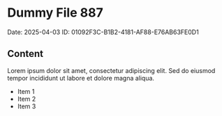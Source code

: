 # Dummy File 887

Date: 2025-04-03
ID: 01092F3C-B1B2-4181-AF88-E76AB63FE0D1

## Content

Lorem ipsum dolor sit amet, consectetur adipiscing elit.
Sed do eiusmod tempor incididunt ut labore et dolore magna aliqua.

* Item 1
* Item 2
* Item 3
